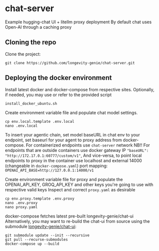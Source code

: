 # chat-server
Example hugging-chat UI + litellm proxy deployment
By default chat uses Open-AI through a caching proxy

## Cloning the repo
Clone the project:
```commandline
git clone https://github.com/longevity-genie/chat-server.git
```
## Deploying the docker environment
Install latest docker and docker-compose from respective sites. 
Optionally, if needed, you may use or refer to the provided script 
```commandline
install_docker_ubuntu.sh
```

Create environment variable file and populate chat model settings. 
```commandline
cp env.local.template .env.local
nano .env.local
```
To insert your agentic chain, set model baseURL in chat env to your endpoint, set baseurl for your agent to proxy address from docker-compose.
For containerized endpoints use `chat-server` network
NB!! For endpoints that are outside containers use docker gateway IP 
`"baseURL": "http://172.17.0.1:60777/custom/v1"`,
And vice-versa, to point local endpoints to proxy in the container use localhost and external 14000 (changeable in `docker-compose.yaml`) port mapping: 
`OPENAI_API_BASE=http://127.0.0.1:14000/v1`

Create environment variable file for proxy and populate the OPENAI_API_KEY, GROQ_API_KEY and other keys you're going to use with respective valid keys
Inspect and correct `proxy.yaml` as desirable
```commandline
cp env.proxy.template .env.proxy
nano .env.proxy
nano proxy.yaml
```

docker-compose fetches latest pre-built longevity-genie/chat-ui 
Alternatively, you may want to re-build the chat-ui from source using the submodule [longevity-genie/chat-ui](https://github.com/longevity-genie/chat-ui): 
```commandline
git submodule update --init --recursive
git pull --recurse-submodules
docker-compose up --build
```

